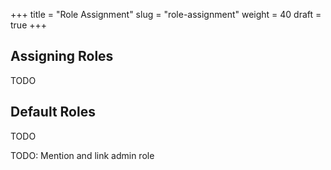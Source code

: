 +++
title = "Role Assignment"
slug = "role-assignment"
weight = 40
draft = true
+++

## Assigning Roles

TODO

## Default Roles

TODO

TODO: Mention and link admin role


